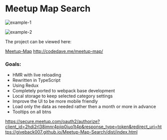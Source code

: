# Meetup Map Search

![example-1](https://user-images.githubusercontent.com/26166787/31026704-690f2424-a515-11e7-845e-e67e400e8a1f.PNG)

![example-2](https://user-images.githubusercontent.com/26166787/31026785-b0bcff30-a515-11e7-8978-14f212dc7426.PNG)

The project can be viewed here:

[Meetup-Map](https://secure.meetup.com/oauth2/authorize?client_id=2hdi2rl38imnr4pjip0iuo1t4p&response_type=token&redirect_uri=https://giveback007.github.io/Meetup-Map-Search/dist/index.html)
http://codedave.me/meetup-map/

### Goals:
* HMR with live reloading
* Rewritten in TypeScript
* Using Redux
* Completely ported to webpack base development
* Local storage to keep selected category settings
* Improve the UI to be more mobile friendly
* Load only the data as needed rather then a month or more in advance
* Tooltips on all btns

https://secure.meetup.com/oauth2/authorize?client_id=2hdi2rl38imnr4pjip0iuo1t4p&response_type=token&redirect_uri=https://giveback007.github.io/Meetup-Map-Search/dist/index.html
